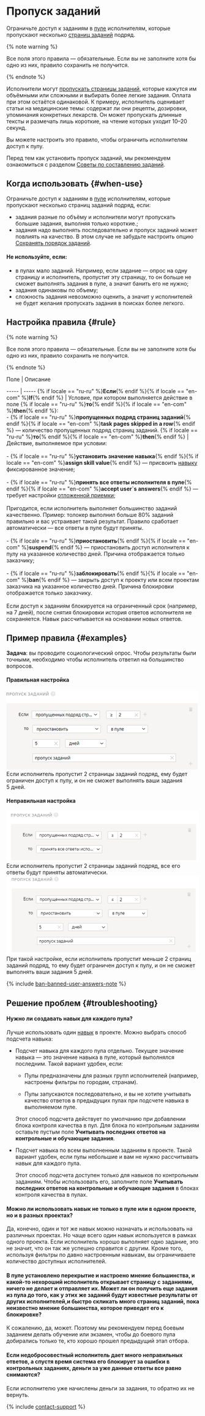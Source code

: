 # Пропуск заданий

Ограничьте доступ к заданиям в [пуле](../../glossary.md#pool-ru) исполнителям, которые пропускают несколько [страниц заданий](../../glossary.md#task-page-ru) подряд.

{% note warning %}

Все поля этого правила — обязательные. Если вы не заполните хотя бы одно из них, правило сохранить не получится.

{% endnote %}


Исполнители могут [пропускать страницы заданий](pool_statistic-pool.md#skipped-tasks), которые кажутся им объёмными или сложными и выбирать более легкие задания. Оплата при этом остаётся одинаковой. К примеру, исполнитель оценивает статьи на медицинские темы: содержат ли они рецепты, дозировки, упоминания конкретных лекарств. Он может пропускать длинные тексты и размечать лишь короткие, на чтение которых уходит 10–20 секунд.

Вы можете настроить это правило, чтобы ограничить исполнителям доступ к пулу.

Перед тем как установить пропуск заданий, мы рекомендуем ознакомиться с разделом [Советы по составлению заданий](faq.md).

## Когда использовать {#when-use}

Ограничьте доступ к заданиям в [пуле](../../glossary.md#pool-ru) исполнителям, которые пропускают несколько страниц заданий подряд, если:
- задания разные по объёму и исполнители могут пропускать большие задания, выполняя только короткие.;
- задания надо выполнять последовательно и пропуск заданий может повлиять на качество. В этом случае не забудьте настроить опцию [Сохранять порядок заданий](task_upload.md#how-save-order-tasks).

#### Не используйте, если:

- в пулах мало заданий. Например, если задание — опрос на одну страницу и исполнитель, пропустит эту страницу, то он больше не сможет выполнять задания в пуле, а значит банить его не нужно;
- задания одинаковы по объему;
- сложность задания невозможно оценить, а значит у исполнителей не будет желания пропускать задания в поисках более легкого.

## Настройка правила {#rule}

{% note warning %}

Все поля этого правила — обязательные. Если вы не заполните хотя бы одно из них, правило сохранить не получится.

{% endnote %}



Поле
 |
Описание

----- | -----
{% if locale == "ru-ru" %}**Если**{% endif %}{% if locale == "en-com" %}**If**{% endif %} | Условие, при котором выполняется действие в поле {% if locale == "ru-ru" %}**то**{% endif %}{% if locale == "en-com" %}**then**{% endif %}:<br/>- {% if locale == "ru-ru" %}**пропущенных подряд страниц заданий**{% endif %}{% if locale == "en-com" %}**task pages skipped in a row**{% endif %} — количество пропущенных подряд страниц заданий.
{% if locale == "ru-ru" %}**то**{% endif %}{% if locale == "en-com" %}**then**{% endif %} | Действие, выполняемое при условии:<br/><br/>- {% if locale == "ru-ru" %}**установить значение навыка**{% endif %}{% if locale == "en-com" %}**assign skill value**{% endif %} — присвоить [навыку](nav.md) фиксированное значение;<br/>    <br/>- {% if locale == "ru-ru" %}**принять все ответы исполнителя в пуле**{% endif %}{% if locale == "en-com" %}**accept user`s answers**{% endif %} — требует настройки [отложенной приемки](offline-accept.md);<br/>    <br/>    Пригодится, если исполнитель выполняет большинство заданий качественно. Пример: толокер выполнил больше 80% заданий правильно и вас устраивает такой результат. Правило сработает автоматически — все ответы в пуле будут приняты.<br/>    <br/>- {% if locale == "ru-ru" %}**приостановить**{% endif %}{% if locale == "en-com" %}**suspend**{% endif %} — приостановить доступ исполнителя к пулу на указанное количество дней. Причина отображается только заказчику;<br/>    <br/>- {% if locale == "ru-ru" %}**заблокировать**{% endif %}{% if locale == "en-com" %}**ban**{% endif %} — закрыть доступ к проекту или всем проектам заказчика на указанное количество дней. Причина блокировки отображается только заказчику.<br/>    <br/>    Если доступ к заданиям блокируется на ограниченный срок (например, на 7 дней), после снятия блокировки история ответов исполнителя не сохраняется. Навык рассчитывается на основании новых ответов.


## Пример правила {#examples}

**Задача**: вы проводите социологический опрос. Чтобы результаты были точными, необходимо чтобы исполнитель ответил на большинство вопросов.

#### Правильная настройка

![](../_images/control-rules/skipped-assignments//qcr-skipped_assignments_example1.png)
Если исполнитель пропустит 2 страницы заданий подряд, ему будет ограничен доступ к пулу, и он не сможет выполнять ваши задания 5 дней.

#### Неправильная настройка
![](../_images/control-rules/skipped-assignments//qcr-skipped_assignments_example3.png)
Если исполнитель пропустит 2 страницы заданий подряд, все его ответы будут приняты автоматически.
![](../_images/control-rules/skipped-assignments//qcr-skipped_assignments_example4.png)
При такой настройке, если исполнитель пропустит меньше 2 страниц заданий подряд, то ему будет ограничен доступ к пулу, и он не сможет выполнять ваши задания 5 дней.

{% include [ban-banned-user-answers-note](../_includes/concepts/ban/id-ban/banned-user-answers-note.md) %}



## Решение проблем {#troubleshooting}

#### Нужно ли создавать навык для каждого пула?

Лучше использовать один [навык](../../glossary.md#skill-ru) в проекте. Можно выбрать способ подсчета навыка:

- Подсчет навыка для каждого пула отдельно. Текущее значение навыка — это значение навыка в пуле, который выполнялся последним. Такой вариант удобен, если:

    - Пулы предназначены для разных групп исполнителей (например, настроены фильтры по городам, странам).

    - Пулы запускаются последовательно, и вы не хотите учитывать качество ответов в предыдущих пулах при подсчете навыка в выполняемом пуле.

    Этот способ подсчета действует по умолчанию при добавлении блока контроля качества в пул. Для блока по контрольным заданиям оставьте пустым поле **Учитывать последних ответов на контрольные и обучающие задания**.

- Подсчет навыка по всем выполненным заданиям в проекте. Такой вариант удобен, если пулы небольшие и вам не нужно рассчитывать навык для каждого пула.

    Этот способ подсчета доступен только для навыков по контрольным заданиям. Чтобы использовать его, заполните поле **Учитывать последних ответов на контрольные и обучающие задания** в блоках контроля качества в пулах.


#### Можно ли использовать навык не только в пуле или в одном проекте, но и в разных проектах?

Да, конечно, один и тот же навык можно назначать и использовать на различных проектах. Но чаще всего один навык используется в рамках одного проекта. Если исполнитель хорошо выполняет одно задание, это не значит, что он так же успешно справится с другим. Кроме того, используя фильтры по давно настроенным навыкам, вы ограничиваете количество доступных исполнителей.

#### В пуле установлено перекрытие и настроено мнение большинства, и какой-то нехороший исполнитель открывает страницу с заданиями, ничего не делает и отправляет их. Может ли он получить еще задания из пула до того, как у этих же заданий будут известные результаты от других исполнителей,и быстро скликать много страниц заданий, пока неизвестно мнение большинства, которое приведет его к блокировке?

К сожалению, да, может. Поэтому мы рекомендуем перед боевым заданием делать обучение или экзамен, чтобы до боевого пула добирались только те, кто хорошо прошел предыдущий этап отбора.

#### Если недобросовестный исполнитель дает много неправильных ответов, а спустя время система его блокирует за ошибки в контрольных заданиях, деньги за уже данные ответы все равно снимаются?

Если исполнителю уже начислены деньги за задания, то обратно их не вернуть.

{% include [contact-support](../_includes/contact-support-help.md) %}